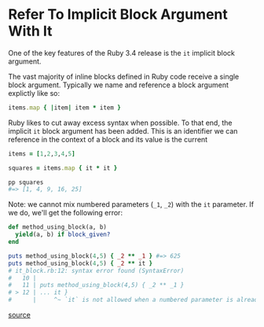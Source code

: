 # Refer To Implicit Block Argument With It

One of the key features of the Ruby 3.4 release is the `it` implicit block
argument.

The vast majority of inline blocks defined in Ruby code receive a single block
argument. Typically we name and reference a block argument explictly like so:

```ruby
items.map { |item| item * item }
```

Ruby likes to cut away excess syntax when possible. To that end, the implicit
`it` block argument has been added. This is an identifier we can reference in
the context of a block and its value is the current

```ruby
items = [1,2,3,4,5]

squares = items.map { it * it }

pp squares
#=> [1, 4, 9, 16, 25]
```

Note: we cannot mix numbered parameters (`_1`, `_2`) with the `it` parameter.
If we do, we'll get the following error:

```ruby
def method_using_block(a, b)
  yield(a, b) if block_given?
end

puts method_using_block(4,5) { _2 ** _1 } #=> 625
puts method_using_block(4,5) { _2 ** it }
# it_block.rb:12: syntax error found (SyntaxError)
#   10 |
#   11 | puts method_using_block(4,5) { _2 ** _1 }
# > 12 | ... it }
#      |     ^~ `it` is not allowed when a numbered parameter is already used
```

[source](https://docs.ruby-lang.org/en/3.4/NEWS_md.html)
